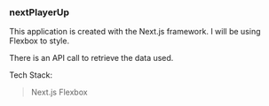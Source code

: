 ### nextPlayerUp

This application is created with the Next.js framework. I will be using Flexbox to style.

There is an API call to retrieve the data used.

Tech Stack:

> Next.js
> Flexbox
